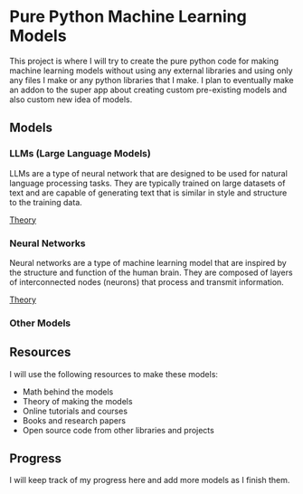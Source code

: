 # Pure Python Machine Learning Models

This project is where I will try to create the pure python code for making machine learning models without using any external libraries and using only any files I make or any python libraries that I make. I plan to eventually make an addon to the super app about creating custom pre-existing models and also custom new idea of models.

## Models

### LLMs (Large Language Models)

LLMs are a type of neural network that are designed to be used for natural language processing tasks. They are typically trained on large datasets of text and are capable of generating text that is similar in style and structure to the training data.

[Theory](https://en.wikipedia.org/wiki/Language_model)

### Neural Networks

Neural networks are a type of machine learning model that are inspired by the structure and function of the human brain. They are composed of layers of interconnected nodes (neurons) that process and transmit information.

[Theory](https://en.wikipedia.org/wiki/Neural_network)

### Other Models

## Resources

I will use the following resources to make these models:

- Math behind the models
- Theory of making the models
- Online tutorials and courses
- Books and research papers
- Open source code from other libraries and projects

## Progress

I will keep track of my progress here and add more models as I finish them.

